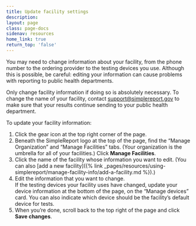 ```yaml
---
title: Update facility settings
description:
layout: page
class: page-docs
sidenav: resources
home_link: true
return_top: 'false'
---
```


You may need to change information about your facility, from the phone number to the ordering provider to the testing devices you use. Although this is possible, be careful: editing your information can cause problems with reporting to public health departments.

<div class="usa-alert usa-alert--warning">
  <div class="usa-alert__body">
    <p class="usa-alert__text">Only change facility information if doing so is absolutely necessary. To change the name of your facility, contact <a href="mailto:support@simplereport.gov">support@simplereport.gov</a> to make sure that your results continue sending to your public health department.</p>
  </div>
</div>

To update your facility information:
1. Click the gear icon at the top right corner of the page.
2. Beneath the SimpleReport logo at the top of the page, find the “Manage Organization” and “Manage Facilities” tabs. (Your organization is the umbrella for all of your facilities.) Click **Manage Facilities**.
3. Click the name of the facility whose information you want to edit. (You can also [add a new facility]({% link _pages/resources/using-simplereport/manage-facility-info/add-a-facility.md %}).)
4. Edit the information that you want to change.<br class="margin-top-2">
  If the testing devices your facility uses have changed, update your device information at the bottom of the page, on the “Manage devices” card. You can also indicate which device should be the facility’s default device for tests.
5. When you’re done, scroll back to the top right of the page and click **Save changes**.

